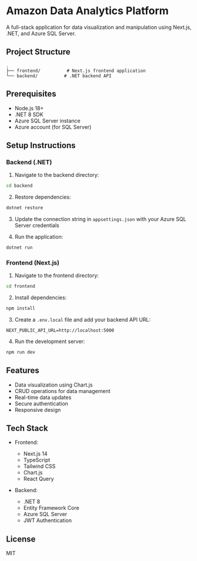 # Amazon Data Analytics Platform

A full-stack application for data visualization and manipulation using Next.js, .NET, and Azure SQL Server.

## Project Structure

```
.
├── frontend/          # Next.js frontend application
└── backend/          # .NET backend API
```

## Prerequisites

- Node.js 18+ 
- .NET 8 SDK
- Azure SQL Server instance
- Azure account (for SQL Server)

## Setup Instructions

### Backend (.NET)

1. Navigate to the backend directory:
```bash
cd backend
```

2. Restore dependencies:
```bash
dotnet restore
```

3. Update the connection string in `appsettings.json` with your Azure SQL Server credentials

4. Run the application:
```bash
dotnet run
```

### Frontend (Next.js)

1. Navigate to the frontend directory:
```bash
cd frontend
```

2. Install dependencies:
```bash
npm install
```

3. Create a `.env.local` file and add your backend API URL:
```
NEXT_PUBLIC_API_URL=http://localhost:5000
```

4. Run the development server:
```bash
npm run dev
```

## Features

- Data visualization using Chart.js
- CRUD operations for data management
- Real-time data updates
- Secure authentication
- Responsive design

## Tech Stack

- Frontend:
  - Next.js 14
  - TypeScript
  - Tailwind CSS
  - Chart.js
  - React Query

- Backend:
  - .NET 8
  - Entity Framework Core
  - Azure SQL Server
  - JWT Authentication

## License

MIT
